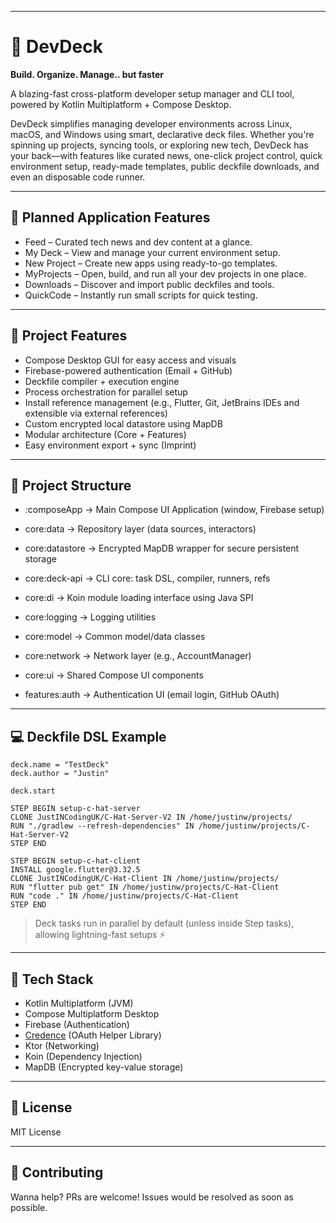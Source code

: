 
---

# 🚀 DevDeck

**Build. Organize. Manage.. but faster**

A blazing-fast cross-platform developer setup manager and CLI tool, powered by Kotlin Multiplatform + Compose Desktop.

DevDeck simplifies managing developer environments across Linux, macOS, and Windows using smart, declarative deck files. Whether you're spinning up projects, syncing tools, or exploring new tech, DevDeck has your back—with features like curated news, one-click project control, quick environment setup, ready-made templates, public deckfile downloads, and even an disposable code runner.

---

## 📃 Planned Application Features
* Feed – Curated tech news and dev content at a glance.
* My Deck – View and manage your current environment setup.
* New Project – Create new apps using ready-to-go templates.
* MyProjects – Open, build, and run all your dev projects in one place.
* Downloads – Discover and import public deckfiles and tools.
* QuickCode – Instantly run small scripts for quick testing.

---

## 🌟 Project Features

* Compose Desktop GUI for easy access and visuals
* Firebase-powered authentication (Email + GitHub)
* Deckfile compiler + execution engine
* Process orchestration for parallel setup
* Install reference management (e.g., Flutter, Git, JetBrains IDEs and extensible via external references)
* Custom encrypted local datastore using MapDB
* Modular architecture (Core + Features)
* Easy environment export + sync (Imprint)

---

## 🧠 Project Structure

* :composeApp → Main Compose UI Application (window, Firebase setup)

* core:data → Repository layer (data sources, interactors)
* core:datastore → Encrypted MapDB wrapper for secure persistent storage
* core:deck-api → CLI core: task DSL, compiler, runners, refs
* core:di → Koin module loading interface using Java SPI
* core:logging → Logging utilities
* core:model → Common model/data classes
* core:network → Network layer (e.g., AccountManager)
* core:ui → Shared Compose UI components

* features:auth → Authentication UI (email login, GitHub OAuth)

---

## 💻 Deckfile DSL Example
```
deck.name = "TestDeck"
deck.author = "Justin"

deck.start

STEP BEGIN setup-c-hat-server
CLONE JustINCodingUK/C-Hat-Server-V2 IN /home/justinw/projects/
RUN "./gradlew --refresh-dependencies" IN /home/justinw/projects/C-Hat-Server-V2
STEP END

STEP BEGIN setup-c-hat-client
INSTALL google.flutter@3.32.5
CLONE JustINCodingUK/C-Hat-Client IN /home/justinw/projects/
RUN "flutter pub get" IN /home/justinw/projects/C-Hat-Client
RUN "code ." IN /home/justinw/projects/C-Hat-Client
STEP END
```

> Deck tasks run in parallel by default (unless inside Step tasks), allowing lightning-fast setups ⚡

---

## 🧪 Tech Stack

* Kotlin Multiplatform (JVM)
* Compose Multiplatform Desktop
* Firebase (Authentication)
* [Credence](https://github.com/JustINCodingUK/Credence) (OAuth Helper Library)
* Ktor (Networking)
* Koin (Dependency Injection)
* MapDB (Encrypted key-value storage)

---


## 📝 License

MIT License

---

## 🤝 Contributing

Wanna help? PRs are welcome!
Issues would be resolved as soon as possible.